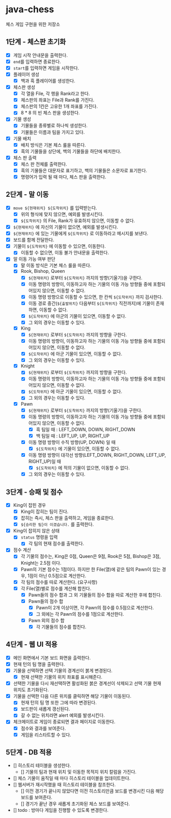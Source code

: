 # java-chess

체스 게임 구현을 위한 저장소

## 1단계 - 체스판 초기화

- [x] 게임 시작 안내문을 출력한다.
- [x] `end`를 입력하면 종료한다.
- [x] `start`를 입력하면 게임을 시작한다.
- [x] 플레이어 생성
    - [x] 백과 흑 플레이어를 생성한다.
- [x] 체스판 생성
    - [x] 각 열을 File, 각 행을 Rank라고 한다.
    - [x] 체스판의 좌표는 File과 Rank를 가진다.
    - [x] 체스판의 1칸은 고유한 1개 좌표를 가진다.
    - [x] 8 * 8 의 빈 체스 판을 생성한다.
- [x] 기물 생성
    - [x] 기물들을 종류별로 하나씩 생성한다.
    - [x] 기물들은 이름과 팀을 가지고 있다.
- [x] 기물 배치
    - [x] 배치 방식은 기본 체스 룰을 따른다.
    - [x] 흑의 기물들을 상단에, 백의 기물들을 하단에 배치한다.
- [x] 체스 판 출력
    - [x] 체스 판 전체를 출력한다.
    - [x] 흑의 기물들은 대문자로 표기하고, 백의 기물들은 소문자로 표기한다.
    - [x] 명령어가 입력 될 때 마다, 체스 판을 출력한다.

## 2단계 - 말 이동

- [x] `move ${현재위치} ${도착위치}` 를 입력받는다.
    - [x] 위의 형식에 맞지 않으면, 예외를 발생시킨다.
    - [x] `${도착위치}` 의 File, Rank가 유효하지 않으면, 이동할 수 없다.
- [x] `${현재위치}` 에 자신의 기물이 없으면, 예외를 발생시킨다.
- [x]  `${현재위치}` 에 있는 기물에게 `${도착위치}` 로 이동하라고 메시지를 보낸다.
- [x] 보드를 함께 전달한다.
- [x] 기물이 `${도착위치}` 에 이동할 수 있으면, 이동한다.
    - [x] 이동할 수 없으면, 이동 불가 안내문을 출력한다.
- [x] 말 이동 가능 여부 판단
    - [x] 말 이동 방식은 기본 체스 룰을 따른다.
    - [x] Rook, Bishop, Queen
        - [x] `${현재위치}` 로부터  `${도착위치}` 까지의 방향(기울기)을 구한다.
        - [x] 이동 명령의 방향이, 이동하고자 하는 기물의 이동 가능 방향들 중에 포함되어있지 않으면, 이동할 수 없다.
        - [x] 이동 명령 방향으로 이동할 수 있으면, 한 칸씩 `${도착위치}` 까지 검사한다.
        - [x] 이동 경로 중간(`${출발위치}` 다음부터 `${도착위치}` 직전까지)에 기물이 존재하면, 이동할 수 없다.
        - [x] `${도착위치}` 에 아군의 기물이 있으면, 이동할 수 없다.
        - [x] 그 외의 경우는 이동할 수 있다.
    - [x] King
        - [x] `${현재위치}` 로부터  `${도착위치}` 까지의 방향을 구한다.
        - [x] 이동 명령의 방향이, 이동하고자 하는 기물의 이동 가능 방향들 중에 포함되어있지 않으면, 이동할 수 없다.
        - [x] `${도착위치}` 에 아군 기물이 있으면, 이동할 수 없다.
        - [x] 그 외의 경우는 이동할 수 있다.
    - [x] Knight
        - [x] `${현재위치}` 로부터  `${도착위치}` 까지의 방향을 구한다.
        - [x] 이동 명령의 방향이, 이동하고자 하는 기물의 이동 가능 방향들 중에 포함되어있지 않으면, 이동할 수 없다.
        - [x] `${도착위치}` 에 아군 기물이 있으면, 이동할 수 없다.
        - [x] 그 외의 경우는 이동할 수 있다.
    - [x] Pawn
        - [x] `${현재위치}` 로부터  `${도착위치}` 까지의 방향(기울기)을 구한다.
        - [x] 이동 명령의 방향이, 이동하고자 하는 기물의 이동 가능 방향들 중에 포함되어있지 않으면, 이동할 수 없다.
            - [x] 흑 팀일 때 : LEFT_DOWN, DOWN, RIGHT_DOWN
            - [x] 백 팀일 때 : LEFT_UP, UP, RIGHT_UP
        - [x] 이동 명령 방향이 수직 방향(UP, DOWN) 일 때
            - [x] `${도착위치}` 에 기물이 있으면, 이동할 수 없다.
        - [x] 이동 명령 방향이 대각선 방향(LEFT_DOWN, RIGHT_DOWN, LEFT_UP, RIGHT_UP)일 때
            - [x] `${도착위치}` 에 적의 기물이 없으면, 이동할 수 없다.
        - [x] 그 외의 경우는 이동할 수 있다.

## 3단계 - 승패 및 점수

- [x] King이 잡힌 경우
    - [x] King이 잡히는 팀이 진다.
    - [x] 잡히는 즉시, 체스 판을 출력하고, 게임을 종료한다.
    - [x] `${승리한 팀}이 이겼습니다.` 를 출력한다.
- [x] King이 잡히지 않은 상태
    - [x] `status` 명령을 입력
        - [x] 각 팀의 현재 점수를 출력한다.
- [x] 점수 계산
    - [x] 각 기물의 점수는, King은 0점, Queen은 9점, Rook은 5점, Bishop은 3점, Knight는 2.5점 이다.
    - [x] Pawn의 기본 점수는 1점이다. 하지만 한 File(열)에 같은 팀의 Pawn이 있는 경우, 1점이 아닌 0.5점으로 계산한다.
    - [x] 각 팀의 점수를 따로 계산한다. (요구사항)
    - [x] 각 File(열)별로 점수를 계산해 합친다.
        - [x] Pawn들의 점수 합과 그 외 기물들의 점수 합을 따로 계산한 후에 합친다.
        - [x] Pawn들의 점수 합
            - [x] Pawn이 2개 이상이면, 각 Pawn의 점수를 0.5점으로 계산한다.
            - [x] 그 외에는 각 Pawn의 점수를 1점으로 계산한다.
        - [x] Pawn 외의 점수 합
            - [x] 각 기물들의 점수를 합친다.

## 4단계 - 웹 UI 적용

- [x] 메인 화면에서 기본 보드 화면을 출력한다.
- [x] 현재 턴의 팀 명을 출력한다.
- [x] 기물을 선택하면 선택 기물의 경계선이 붉게 변경된다.
    - [x] 현재 선택한 기물의 위치 좌표를 표시해준다.
- [x] 선택한 기물을 다시 재선택하면 활성화된 붉은 경계선이 삭제되고 선택 기물 현재 위치도 초기화된다.
- [x] 기물을 선택한 다음 다른 위치를 클릭하면 해당 기물이 이동된다.
    - [x] 현재 턴의 팀 명 또한 그에 따라 변경된다.
    - [x] 보드판이 새롭게 갱신된다.
    - [x] 갈 수 없는 위치라면 alert 예외를 발생시킨다.
- [x] 체크메이트로 게임이 종료되면 결과 페이지로 이동한다.
    - [x] 점수와 결과를 보여준다.
    - [x] 게임을 리스타트할 수 있다.

## 5단계 - DB 적용

- [] 히스토리 테이블을 생성한다.
    - [] 기물의 팀과 현재 위치 및 이동한 목적지 위치 칼럼을 가진다.
- [] 체스 기물이 움직일 때 마다 히스토리 테이블을 업데이트한다.
- [] 웹서버가 재시작했을 때 히스토리 테이블을 참조한다.
    - [] 이전 경기가 끝나지 않았다면 이전 히스토리만큼 보드를 변경시킨 다음 해당 보드를 보여준다.
    - [] 경기가 끝난 경우 새롭게 초기화된 체스 보드를 보여준다.
- [] todo : 방마다 게임을 진행할 수 있도록 변경한다.
